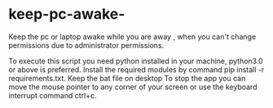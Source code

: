 # keep-pc-awake-
Keep the pc or laptop awake while you are away , when you can't change permissions due to administrator permissions.


To execute this  script you need python installed in your machine, python3.0 or above is preferred.
Install the required modules by command pip install -r requirements.txt.
Keep the bat file on desktop 
To stop the app you can move the mouse pointer to any corner of your screen or use the keyboard interrupt command ctrl+c.

